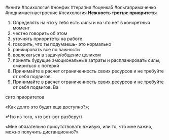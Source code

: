 #книги #психология #нонфик #терапия #оценка5 #ольгапримаченко
#поднимаетнастроение #психология 
**Нежность третья: приоритеты**

  

1. Определять на что у тебя есть силы и на что нет в конкретный момент 
2. честно говорить об этом
3. уточнять приоритеты на работе
4. говорить, что ты подумаешь- это нормально 
5. ранжировать все по важности
6. вовлекаться в задачу/общение целиком
7. принять будущие эмоциональные затраты и распланировать силы, смириться с потеркй
8. Принимайте в расчет ограниченность своих ресурсов и не требуйте от себя подвигов. 
9. Принимайте в расчет ограниченность своих ресурсов и не требуйте от себя подвигов. Ва

  

сито приоритетов

  

«Как долго это будет еще доступно?»;

  

«Что из того, что вот-вот разберут/

  

«Мне обязательно присутствовать вживую, или то, что мне важно, можно получить дистанционно?»